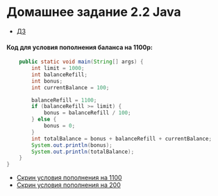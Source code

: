# Домашнее задание 2.2 Java
* [ДЗ](https://github.com/netology-code/javaqa-homeworks/tree/master/data)

#### Код для условия пополнения баланса на 1100р:

```java public class Main {
    public static void main(String[] args) {
        int limit = 1000;
        int balanceRefill;
        int bonus;
        int currentBalance = 100;

        balanceRefill = 1100;
        if (balanceRefill >= limit) {
            bonus = balanceRefill / 100;
        } else {
            bonus = 0;
        }
        int totalBalance = bonus + balanceRefill + currentBalance;
        System.out.println(bonus);
        System.out.println(totalBalance);
    }
}
```


* [Скрин условия пополнения на 1100](https://prnt.sc/1y22kjy)
* [Скрин условия пополнения на 200](https://prnt.sc/1y22tg9)

